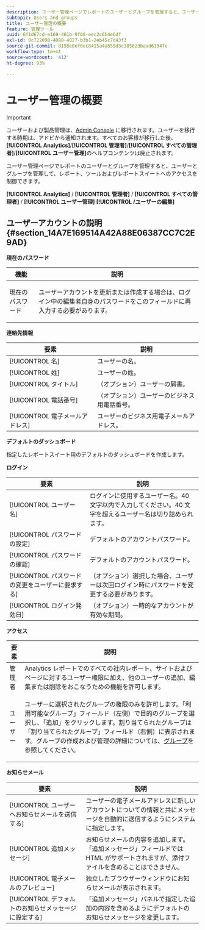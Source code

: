 ```yaml
---
description: ユーザー管理ページでレポートのユーザーとグループを管理すると、ユーザーとグループを管理して、レポート、ツールおよびレポートスイートへのアクセスを制御できます。
subtopic: Users and groups
title: ユーザー管理の概要
feature: 管理ツール
uuid: 6f1d67cd-e169-461b-9f08-eec2c6b4e6df
exl-id: 0c722098-4888-4827-b3b1-2eb45c7d43f3
source-git-commit: d198e8ef0ec8415a4a555d3c385823baad6104fe
workflow-type: tm+mt
source-wordcount: '412'
ht-degree: 93%

---
```


# ユーザー管理の概要

>[!IMPORTANT]
>
>ユーザーおよび製品管理は、[Admin Console](https://helpx.adobe.com/jp/enterprise/using/admin-console.html) に移行されます。ユーザーを移行する時期は、アドビから通知されます。すべてのお客様が移行した後、**[!UICONTROL Analytics]**/**[!UICONTROL 管理者]**/**[!UICONTROL すべての管理者]**/**[!UICONTROL ユーザー管理]**&#x200B;のヘルプコンテンツは廃止されます。

ユーザー管理ページでレポートのユーザーとグループを管理すると、ユーザーとグループを管理して、レポート、ツールおよびレポートスイートへのアクセスを制御できます。

**[!UICONTROL Analytics]** / **[!UICONTROL 管理者]** / **[!UICONTROL すべての管理者]** / **[!UICONTROL ユーザー管理]**  **[!UICONTROL /ユーザーの編集]**

## ユーザーアカウントの説明 {#section_14A7E169514A42A88E06387CC7C2E9AD}

**現在のパスワード**

<table id="table_91D1FD20C4C1411292252364328677AF"> 
 <thead> 
  <tr> 
   <th colname="col1" class="entry"> 機能 </th> 
   <th colname="col2" class="entry"> 説明 </th> 
  </tr> 
 </thead>
 <tbody> 
  <tr> 
   <td colname="col1"> 現在のパスワード </td> 
   <td colname="col2"> <p>ユーザーアカウントを更新または作成する場合は、ログイン中の編集者自身のパスワードをこのフィールドに再入力する必要があります。 </p> </td> 
  </tr> 
 </tbody> 
</table>

**連絡先情報**

| 要素 | 説明 |
|---|---|
| [!UICONTROL 名] | ユーザーの名。 |
| [!UICONTROL 姓] | ユーザーの姓。 |
| [!UICONTROL タイトル] | （オプション）ユーザーの肩書。 |
| [!UICONTROL 電話番号] | （オプション）ユーザーのビジネス用電話番号。 |
| [!UICONTROL 電子メールアドレス] | ユーザーのビジネス用電子メールアドレス。 |

**デフォルトのダッシュボード**

指定したレポートスイート用のデフォルトのダッシュボードを作成します。

**ログイン**

| 要素 | 説明 |
|---|---|
| [!UICONTROL ユーザー名] | ログインに使用するユーザー名。40 文字以内で入力してください。40 文字を超えるユーザー名は切り詰められます。 |
| [!UICONTROL パスワードの設定] | デフォルトのアカウントパスワード。 |
| [!UICONTROL パスワードの確認] | デフォルトのアカウントパスワード。 |
| [!UICONTROL パスワードの変更をユーザーに要求する] | （オプション）選択した場合、ユーザーは次回ログイン時にパスワードを変更する必要があります。 |
| [!UICONTROL ログイン発効日] | （オプション）一時的なアカウントが有効な期間。 |

**アクセス**

<table id="table_5CAF9AAAE7E648B4887CEB7D682292F2"> 
 <thead> 
  <tr> 
   <th colname="col1" class="entry"> 要素 </th> 
   <th colname="col2" class="entry"> 説明 </th> 
  </tr> 
 </thead>
 <tbody> 
  <tr> 
   <td colname="col1"> <span class="wintitle">管理者</span> </td> 
   <td colname="col2"> Analytics レポートでのすべての社内レポート、サイトおよびページに対するユーザー権限に加え、他のユーザーの追加、編集または削除をおこなうための機能を許可します。 </td> 
  </tr> 
  <tr> 
   <td colname="col1"> <span class="wintitle">ユーザー</span> </td> 
   <td colname="col2"> <p> ユーザーに選択されたグループの権限のみを許可します。「<span class="uicontrol">利用可能なグループ</span>」フィールド（左側）で目的のグループを選択し、「<span class="uicontrol">追加</span>」をクリックします。割り当てられたグループは「<span class="uicontrol">割り当てられたグループ</span>」フィールド（右側）に表示されます。グループの作成および管理の詳細については、<a href="/help/admin/user-management2/c-user-groups/groups.md">グループ</a>を参照してください。 </p> </td> 
  </tr> 
 </tbody> 
</table>

**お知らせメール**

| 要素 | 説明 |
|---|---|
| [!UICONTROL ユーザーへお知らせメールを送信する] | ユーザーの電子メールアドレスに新しいアカウントについての情報と共にメッセージを自動的に送信するようにシステムに指定します。 |
| [!UICONTROL 追加メッセージ] | お知らせメールの内容を追加します。「追加メッセージ」フィールドでは HTML がサポートされますが、添付ファイルを含めることはできません。 |
| [!UICONTROL 電子メールのプレビュー] | 独立したブラウザーウィンドウにお知らせメールが表示されます。 |
| [!UICONTROL デフォルトのお知らせメッセージに設定する] | 「追加メッセージ」パネルで指定した追加の内容を含めるようにデフォルトのお知らせメッセージを変更します。 |
